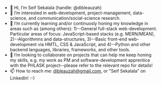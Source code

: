 - 👋 Hi, I’m Seif Sekalala (handle: @dibleauzah)
- 👀 I’m interested in web-development, project-management, data-science, and communication/social-science research.
- 🌱 I’m currently learning and/or continuosly honing my knowledge in areas such as (among others): 1)--General full-stack web-development. Particular areas of focus: JavaScript-based stacks (e.g. MERN/MEAN), 2)--Algorithmns and data-structures, 3)--Basic front-end web-development via HMTL, CSS & JavaScript, and 4)--Python and other backend languages, libraries, frameworks, and other tools.
- 💞️ I’m looking to collaborate on projects that can help me keep honing my skills, e.g. my work as PM and software-development apprentice with the PHLASK project--please refer to the relevant repo for details!
- 📫 How to reach me: dibleauzah@gmail.com, or "Seif Sekalala" on LinkedIn! :-)

<!---
dibleauzah/dibleauzah is a ✨ special ✨ repository because its `README.md` (this file) appears on your GitHub profile.
You can click the Preview link to take a look at your changes.
--->
